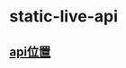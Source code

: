 # static-live-api

## [api位置](https://raw.githubusercontent.com/DDHelper-team/static-live-api/data/live.json)